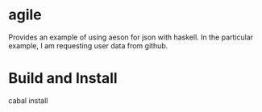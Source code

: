 agile
=====

Provides an example of using aeson for json with haskell.  In the particular example, I am requesting user data from github.

Build and Install
===

  cabal install


